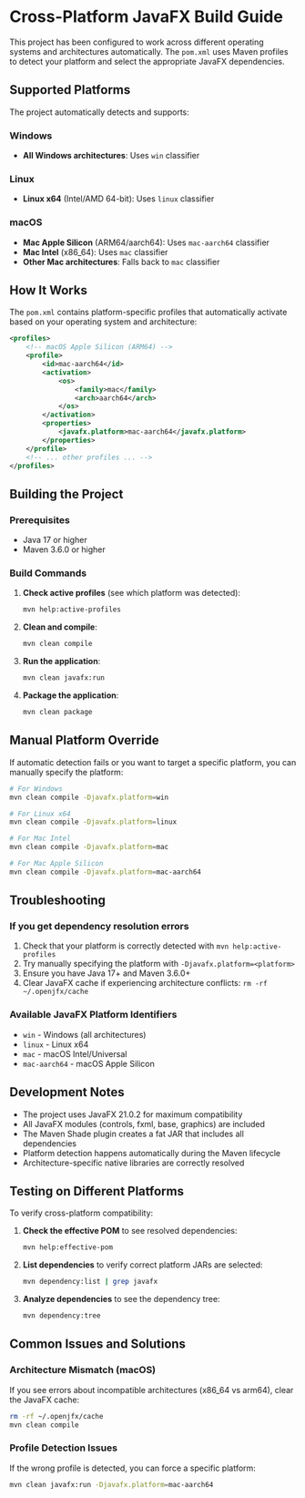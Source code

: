 # Cross-Platform JavaFX Build Guide

This project has been configured to work across different operating systems and architectures automatically. The `pom.xml` uses Maven profiles to detect your platform and select the appropriate JavaFX dependencies.

## Supported Platforms

The project automatically detects and supports:

### Windows
- **All Windows architectures**: Uses `win` classifier

### Linux  
- **Linux x64** (Intel/AMD 64-bit): Uses `linux` classifier

### macOS
- **Mac Apple Silicon** (ARM64/aarch64): Uses `mac-aarch64` classifier
- **Mac Intel** (x86_64): Uses `mac` classifier  
- **Other Mac architectures**: Falls back to `mac` classifier

## How It Works

The `pom.xml` contains platform-specific profiles that automatically activate based on your operating system and architecture:

```xml
<profiles>
    <!-- macOS Apple Silicon (ARM64) -->
    <profile>
        <id>mac-aarch64</id>
        <activation>
            <os>
                <family>mac</family>
                <arch>aarch64</arch>
            </os>
        </activation>
        <properties>
            <javafx.platform>mac-aarch64</javafx.platform>
        </properties>
    </profile>
    <!-- ... other profiles ... -->
</profiles>
```

## Building the Project

### Prerequisites

- Java 17 or higher
- Maven 3.6.0 or higher

### Build Commands

1. **Check active profiles** (see which platform was detected):

   ```bash
   mvn help:active-profiles
   ```

2. **Clean and compile**:

   ```bash
   mvn clean compile
   ```

3. **Run the application**:

   ```bash
   mvn clean javafx:run
   ```

4. **Package the application**:

   ```bash
   mvn clean package
   ```

## Manual Platform Override

If automatic detection fails or you want to target a specific platform, you can manually specify the platform:

```bash
# For Windows
mvn clean compile -Djavafx.platform=win

# For Linux x64
mvn clean compile -Djavafx.platform=linux

# For Mac Intel
mvn clean compile -Djavafx.platform=mac

# For Mac Apple Silicon
mvn clean compile -Djavafx.platform=mac-aarch64
```

## Troubleshooting

### If you get dependency resolution errors

1. Check that your platform is correctly detected with `mvn help:active-profiles`
2. Try manually specifying the platform with `-Djavafx.platform=<platform>`
3. Ensure you have Java 17+ and Maven 3.6.0+
4. Clear JavaFX cache if experiencing architecture conflicts: `rm -rf ~/.openjfx/cache`

### Available JavaFX Platform Identifiers

- `win` - Windows (all architectures)
- `linux` - Linux x64
- `mac` - macOS Intel/Universal
- `mac-aarch64` - macOS Apple Silicon

## Development Notes

- The project uses JavaFX 21.0.2 for maximum compatibility
- All JavaFX modules (controls, fxml, base, graphics) are included
- The Maven Shade plugin creates a fat JAR that includes all dependencies
- Platform detection happens automatically during the Maven lifecycle
- Architecture-specific native libraries are correctly resolved

## Testing on Different Platforms

To verify cross-platform compatibility:

1. **Check the effective POM** to see resolved dependencies:

   ```bash
   mvn help:effective-pom
   ```

2. **List dependencies** to verify correct platform JARs are selected:

   ```bash
   mvn dependency:list | grep javafx
   ```

3. **Analyze dependencies** to see the dependency tree:

   ```bash
   mvn dependency:tree
   ```

## Common Issues and Solutions

### Architecture Mismatch (macOS)
If you see errors about incompatible architectures (x86_64 vs arm64), clear the JavaFX cache:
```bash
rm -rf ~/.openjfx/cache
mvn clean compile
```

### Profile Detection Issues
If the wrong profile is detected, you can force a specific platform:
```bash
mvn clean javafx:run -Djavafx.platform=mac-aarch64
```
